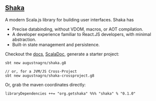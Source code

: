 ## [Shaka](https://getshaka.org)

A modern Scala.js library for building user interfaces. Shaka has

* Precise databinding, without VDOM, macros, or AOT compilation.
* A developer experience familiar to React.JS developers, with minimal abstraction.
* Built-in state management and persistence.

Checkout the [docs](https://getshaka.org), [ScalaDoc](/), generate a starter project:

```
sbt new augustnagro/shaka.g8

// or, for a JVM/JS Cross-Project
sbt new augustnagro/shaka-crossproject.g8
```

Or, grab the maven coordinates directly:

```
libraryDependencies ++= "org.getshaka" %%% "shaka" % "0.1.0"
```
